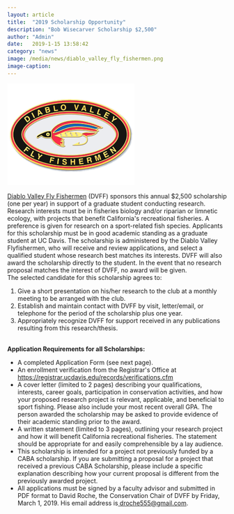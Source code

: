 ```yaml
---
layout: article
title:  "2019 Scholarship Opportunity"
description: "Bob Wisecarver Scholarship $2,500"
author: "Admin"
date:   2019-1-15 13:58:42
category: "news"
image: /media/news/diablo_valley_fly_fishermen.png
image-caption:
---
```

<div class="image_wrapper left">
	<a class="gallery" href="/media/news/diablo_valley_fly_fishermen.png">
		<img alt="DVFF (MRGC)" src="/media/news/diablo_valley_fly_fishermen.png"/>
	</a>
</div>
<p><a target="_blank" href="https://www.facebook.com/Diablo-Valley-Fly-Fishermen-178908453388/?__tn__=K-R&amp;eid=ARDbOCN3Q8yXp4suG2ecvkIc-DyOfdA4jRvc66Mi5tiNMyeefmd-aX4LjAB7FwvOU22fbPirL03Gihox&amp;fref=mentions&amp;__xts__%5B0%5D=68.ARAlpwI1Sji39fLgf91PMnJGAqGFAQQqCgnOWGJIh-MD-H4cW8HPOqxtbpkv2I4YCXlv9BNMf0NeSq5YVd0UllQA5xg5QH7ho8GfFUuqEfzZbTq2jaKW6aBpC4O3Db4FcDS_fjrfaNwDVTPNVuzFh7OH09gHiutUv-DtZGzSXpmTlcVhphCcqQOaTvSD7Wo-o7WSUxIByZwrZt9TORq6lIDqkoteAS-4Z2BmeODjniqviRPs2tJ3tLZh7t5ZJMQ_PqLANPkHMld81DlahWfnomKVvs1NEn4UVeKzFbAoQSIIfeG-zreICC-GKNPc8ylwUdJ8n29IV2dbMseKWDcdNr0">Diablo Valley Fly Fishermen</a> (DVFF) sponsors this annual $2,500 scholarship (one per year) in support of a graduate student conducting research. Research interests must be in fisheries biology and/or riparian or limnetic ecology, with projects that benefit California's recreational fisheries. A preference is given for research on a sport-related fish species. Applicants for this scholarship must be in good academic standing as a graduate student at UC Davis. The scholarship is administered by the Diablo Valley Flyfishermen, who will receive and review applications, and select a qualified student whose research best matches its interests. DVFF will also award the scholarship directly to the student. In the event that no research proposal matches the interest of DVFF, no award will be given.<br />
The selected candidate for this scholarship agrees to:</p>

<ol>
	<li>Give a short presentation on his/her research to the club at a monthly meeting to be arranged with the club.</li>
	<li>Establish and maintain contact with DVFF by visit, letter/email, or telephone for the period of the scholarship plus one year.</li>
	<li>Appropriately recognize DVFF for support received in any publications resulting from this research/thesis.</li>
</ol>

<p><br />
<strong>Application Requirements for all Scholarships:</strong></p>

<ul>
	<li>A completed Application Form (see next page).</li>
	<li>An enrollment verification from the Registrar's Office at <a target="_blank" href="https://registrar.ucdavis.edu/records/verifications.cfm">https://registrar.ucdavis.edu/records/verifications.cfm</a></li>
	<li>A cover letter (limited to 2 pages) describing your qualifications, interests, career goals, participation in conservation activities, and how your proposed research project is relevant, applicable, and beneficial to sport fishing. Please also include your most recent overall GPA. The person awarded the scholarship may be asked to provide evidence of their academic standing prior to the award.</li>
	<li>A written statement (limited to 3 pages), outlining your research project and how it will benefit California recreational fisheries. The statement should be appropriate for and easily comprehensible by a lay audience.</li>
	<li>This scholarship is intended for a project not previously funded by a CABA scholarship. If you are submitting a proposal for a project that received a previous CABA Scholarship, please include a specific explanation describing how your current proposal is different from the previously awarded project.</li>
	<li>All applications must be signed by a faculty advisor and submitted in PDF format to David Roche, the Conservation Chair of DVFF by Friday, March 1, 2019. His email address is<a href="mailto:mailto:droche555@gmail.com"> droche555@gmail.com</a>.</li>
</ul>
